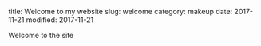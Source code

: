 title: Welcome to my website
slug: welcome
category: makeup
date: 2017-11-21
modified: 2017-11-21

Welcome to the site
